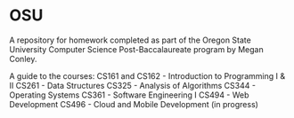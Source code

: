 # OSU

A repository for homework completed as part of the Oregon State University Computer Science Post-Baccalaureate program by Megan Conley.

A guide to the courses:
CS161 and CS162 - Introduction to Programming I & II
CS261 - Data Structures 
CS325 - Analysis of Algorithms
CS344 - Operating Systems
CS361 - Software Engineering I
CS494 - Web Development
CS496 - Cloud and Mobile Development (in progress)
